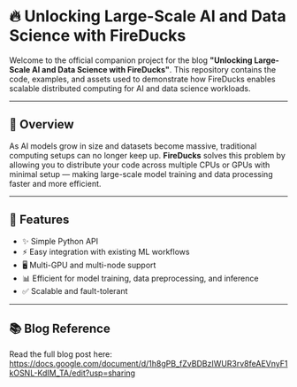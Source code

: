 # 🔥 Unlocking Large-Scale AI and Data Science with FireDucks

Welcome to the official companion project for the blog **"Unlocking Large-Scale AI and Data Science with FireDucks"**. This repository contains the code, examples, and assets used to demonstrate how FireDucks enables scalable distributed computing for AI and data science workloads.

---

## 📖 Overview

As AI models grow in size and datasets become massive, traditional computing setups can no longer keep up. **FireDucks** solves this problem by allowing you to distribute your code across multiple CPUs or GPUs with minimal setup — making large-scale model training and data processing faster and more efficient.

---

## 🚀 Features

- ✨ Simple Python API
- ⚡ Easy integration with existing ML workflows
- 🖥️ Multi-GPU and multi-node support
- 📊 Efficient for model training, data preprocessing, and inference
- ✅ Scalable and fault-tolerant

---

## 📚 Blog Reference
Read the full blog post here: https://docs.google.com/document/d/1h8gPB_fZvBDBzIWUR3rv8feAEVnyF1kOSNL-KdIM_TA/edit?usp=sharing

